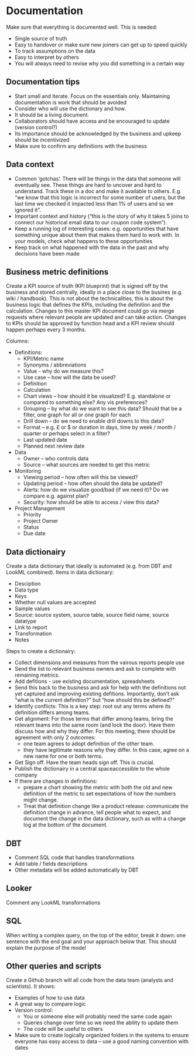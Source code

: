 # Documentation 
Make sure that everything is documented well. This is needed: 
- Single source of truth
- Easy to handover or make sure new joiners can get up to speed quickly 
- To track assumptions on the data
- Easy to interpret by others 
- You will always need to revise why you did something in a certain way

## Documentation tips
- Start small and iterate. Focus on the essentials only. Maintaining documentation is work that should be avoided 
- Consider who will use the dictionary and how. 
- It should be a living document. 
- Collaborators should have access and be encouraged to update (version control?)
- Its importance should be acknowledged by the business and upkeep should be incentivized 
- Make sure to confirm any definitions with the business


## Data context
- Common ‘gotchas’. There will be things in the data that someone will eventually see. These things are hard to uncover and hard to understand. Track these in a doc and make it available to others. E.g. “we know that this logic is incorrect for some number of users, but the last time we checked it impacted less than 1% of users and so we ignored it”.
- Important context and history (“this is the story of why it takes 5 joins to connect our historical email data to our coupon code system”).
- Keep a running log of interesting cases: e.g. opportunities that have something unique about them that makes them hard to work with. In your models, check what happens to these opportunities 
- Keep track on what happened with the data in the past and why decisions have been made


## Business metric definitions
Create a KPI source of truth (KPI blueprint) that is signed off by the business and stored centrally, ideally in a place close to the busines (e.g. wiki / handbook). This is not about the technicalities, this is about the business logic that defines the KPIs, including the definition and the calculation.  Changes to this master KPI document could go via merge requests where relevant people are updated and can take action. Changes to KPIs should be approved by function head and a KPI review should happen perhaps every 3 months.    

Columns:
- Definitions:
    - KPI/Metric name 
    - Synonyms / abbreviations
    - Value - why do we measure this?
    - Use case – how will the data be used? 
    - Definition
    - Calculation
    - Chart views – how should it be visualized? E.g. standalone or compared to something else? Any vis preferences?
    - Grouping – by what do we want to see this data? Should that be a filter, one graph for all or one graph for each 
    - Drill down – do we need to enable drill downs to this data?
    - Format – e.g. £ or $ or duration in days, time by week / month / quarter or perhaps select in a filter? 
    - Last updated date
    - Planned next review date
- Data
    - Owner – who controls data 
    - Source – what sources are needed to get this metric
- Monitoring
    - Viewing period – how often will this be viewed?
    - Updating period – how often should the data be updated?
    - Alerts: how do we visualize good/bad (if we need it)? Do we compare e.g. against plan?
    - Security: how should be able to access / view this data? 
- Project Management
    - Priority
    - Project Owner
    - Status
    - Due date

## Data dictionairy 
Create a data dictionary that ideally is automated (e.g. from DBT and LookML combined). Items in data dictionary:  
- Desciption
- Data type
- Keys 
- Whether null values are accepted
- Sample values
- Source: source system, source table, source field name, source datatype
- Link to report 
- Transformation 
- Notes

Steps to create a dictionairy: 
- Collect dimensions and measures from the vairous reports people use
- Send the list to relevant business owners and ask to complete with remaining metrics. 
- Add defitions - use existing documentation, spreadsheets
- Send this back to the business and ask for help with the definitions not yet captured and improving existing defitions. Importantly, don’t ask “what is the current definition?” but “how should this be defined?” 
- Identify conflicts: This is a key step: root out any terms where its definition differs among teams.
- Get alignment: For those terms that differ among teams, bring the relevant teams into the same room (and lock the door). Have them discuss how and why they differ. For this meeting, there should be agreement with only 2 outcomes:
  - one team agrees to adopt definition of the other team.
  - they have legitimate reasons why they differ. In this case, agree on a new name for one or both terms.
- Get Sign off. Have the team heads sign off. This is crucial. 
- Publish the dictionairy in a central spaceaccessible to the whole company 
- If there are changes in definitions:
  - prepare a chart showing the metric with both the old and new definition of the metric to set expectations of how the numbers might change.
  - Treat that definition change like a product release: communicate the definition change in advance, tell people what to expect, and document the change in the data dictionary, such as with a change log at the bottom of the document.


## DBT 
- Comment SQL code that handles transformations
- Add table / fields descriptions 
- Other metadata will be added automatically by DBT 

## Looker
Comment any LookML transformations

## SQL
When writing a complex query, on the top of the editor, break it down: one sentence with the end goal and your approach below that. This should explain the purpose of the model 


## Other queries and scripts
Create a Github branch will all code from the data team (analysts and scientists). It shows:
- Examples of how to use data
- A great way to compare logic 
- Version control: 
    - You or someone else will probably need the same code again
    - Queries change over time so we need the ability to update them
    - The code will be useful to others  
- Make sure to create logically organized folders in the systems to ensure everyone has easy access to data – use a good naming convention with dates





